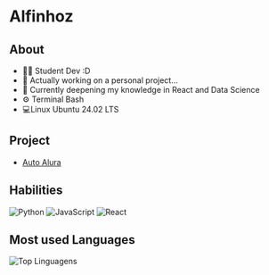 # Alfinhoz

## About
- 👨‍💻 Student Dev :D
- 🚀 Actually working on a personal project...
- 🌱 Currently deepening my knowledge in React and Data Science
- ⚙ Terminal Bash
- 💻Linux Ubuntu 24.02 LTS

## Project
- [Auto Alura](https://github.com/alfinhoz-jpg/AutoAlura)

## Habilities
![Python](https://img.shields.io/badge/-Python-3776AB?style=flat&logo=Python&logoColor=white)
![JavaScript](https://img.shields.io/badge/-JavaScript-F7DF1E?style=flat&logo=JavaScript&logoColor=black)
![React](https://img.shields.io/badge/-React.js-61DAFB?style=flat&logo=react&logoColor=black)
  
## Most used Languages
![Top Linguagens](https://github-readme-stats.vercel.app/api/top-langs/?username=alfinhoz-jpg&layout=compact&theme=radical)
